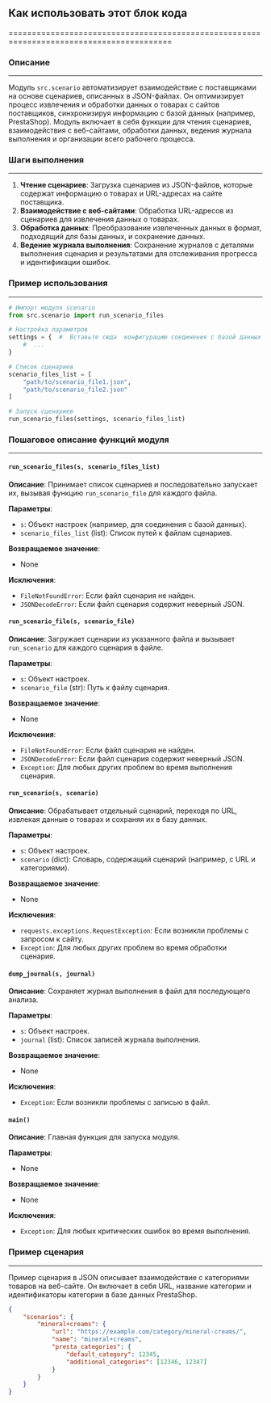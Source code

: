 ## Как использовать этот блок кода
=========================================================================================

### Описание
-------------------------
Модуль `src.scenario`  автоматизирует взаимодействие с поставщиками на основе сценариев, описанных в JSON-файлах. Он  оптимизирует процесс извлечения и обработки данных о товарах с сайтов поставщиков, синхронизируя информацию с базой данных (например, PrestaShop).  Модуль включает в себя функции для чтения сценариев,  взаимодействия с веб-сайтами, обработки данных, ведения журнала выполнения и  организации всего рабочего процесса.

### Шаги выполнения
-------------------------
1. **Чтение сценариев**: Загрузка сценариев из JSON-файлов, которые содержат  информацию о товарах и  URL-адресах на сайте поставщика.
2. **Взаимодействие с веб-сайтами**: Обработка URL-адресов из сценариев для  извлечения данных о товарах.
3. **Обработка данных**: Преобразование извлеченных данных в  формат, подходящий для базы данных, и сохранение данных.
4. **Ведение журнала выполнения**:  Сохранение журналов с  деталями выполнения сценария и  результатами для отслеживания прогресса и  идентификации ошибок.

### Пример использования
-------------------------

```python
# Импорт модуля scenario
from src.scenario import run_scenario_files

# Настройка параметров
settings = {  #  Вставьте сюда  конфигурацию соединения с базой данных и другие настройки
    #  ...
}

# Список сценариев
scenario_files_list = [
    "path/to/scenario_file1.json",
    "path/to/scenario_file2.json"
]

# Запуск сценариев
run_scenario_files(settings, scenario_files_list)
```

###  Пошаговое описание функций модуля
-------------------------

#### `run_scenario_files(s, scenario_files_list)`

**Описание**:  Принимает список сценариев и  последовательно запускает их, вызывая функцию `run_scenario_file` для каждого файла.

**Параметры**:
- `s`:  Объект настроек (например, для соединения с базой данных).
- `scenario_files_list` (list):  Список путей к  файлам сценариев.

**Возвращаемое значение**:
- None

**Исключения**:
- `FileNotFoundError`:  Если файл сценария не найден.
- `JSONDecodeError`:  Если файл сценария содержит неверный JSON.

#### `run_scenario_file(s, scenario_file)`

**Описание**: Загружает сценарии из указанного файла и  вызывает `run_scenario` для каждого сценария в файле.

**Параметры**:
- `s`:  Объект настроек.
- `scenario_file` (str):  Путь к  файлу сценария.

**Возвращаемое значение**:
- None

**Исключения**:
- `FileNotFoundError`:  Если файл сценария не найден.
- `JSONDecodeError`:  Если файл сценария содержит неверный JSON.
- `Exception`:  Для любых других проблем во время выполнения сценария.

#### `run_scenario(s, scenario)`

**Описание**: Обрабатывает отдельный сценарий, переходя по URL,  извлекая данные о товарах и  сохраняя их в  базу данных.

**Параметры**:
- `s`:  Объект настроек.
- `scenario` (dict):  Словарь, содержащий сценарий (например, с URL и  категориями).

**Возвращаемое значение**:
- None

**Исключения**:
- `requests.exceptions.RequestException`:  Если возникли проблемы с  запросом к  сайту.
- `Exception`:  Для любых других проблем во время обработки сценария.

#### `dump_journal(s, journal)`

**Описание**:  Сохраняет журнал выполнения в  файл для последующего анализа.

**Параметры**:
- `s`:  Объект настроек.
- `journal` (list):  Список записей журнала выполнения.

**Возвращаемое значение**:
- None

**Исключения**:
- `Exception`:  Если возникли проблемы с  записью в  файл.

#### `main()`

**Описание**: Главная функция для запуска модуля.

**Параметры**:
- None

**Возвращаемое значение**:
- None

**Исключения**:
- `Exception`:  Для любых критических ошибок во время выполнения.

###  Пример сценария
-------------------------

Пример сценария в JSON описывает взаимодействие с  категориями товаров на  веб-сайте. Он  включает в  себя URL, название категории и  идентификаторы категории в  базе данных PrestaShop.

```json
{
    "scenarios": {
        "mineral+creams": {
            "url": "https://example.com/category/mineral-creams/",
            "name": "mineral+creams",
            "presta_categories": {
                "default_category": 12345,
                "additional_categories": [12346, 12347]
            }
        }
    }
}
```